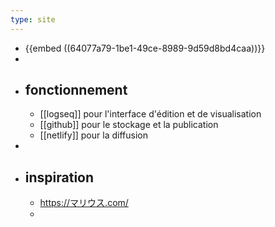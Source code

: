 ```yaml
---
type: site
---
```


- {{embed ((64077a79-1be1-49ce-8989-9d59d8bd4caa))}}
-
- ## fonctionnement
	- [[logseq]] pour l'interface d'édition et de visualisation
	- [[github]] pour le stockage et la publication
	- [[netlify]] pour la diffusion
-
- ## inspiration
	- https://マリウス.com/
	-